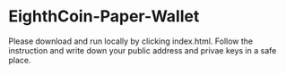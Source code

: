 # EighthCoin-Paper-Wallet

Please download and run locally by clicking index.html.
Follow the instruction and write down your public address and privae keys in a safe place.
